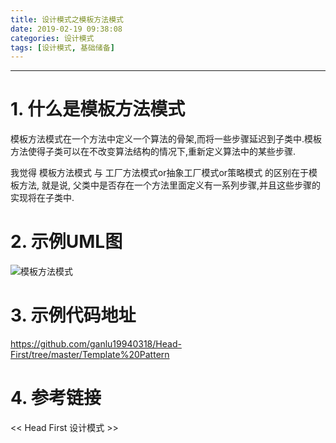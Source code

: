 ```yaml
---
title: 设计模式之模板方法模式
date: 2019-02-19 09:38:08
categories: 设计模式
tags: [设计模式, 基础储备]
---
```


----

<!-- more -->

# 1. 什么是模板方法模式

模板方法模式在一个方法中定义一个算法的骨架,而将一些步骤延迟到子类中.模板方法使得子类可以在不改变算法结构的情况下,重新定义算法中的某些步骤.

我觉得 模板方法模式 与 工厂方法模式or抽象工厂模式or策略模式 的区别在于模板方法, 就是说, 父类中是否存在一个方法里面定义有一系列步骤,并且这些步骤的实现将在子类中.

# 2. 示例UML图

![模板方法模式](https://blogpictures-1257055754.cos.ap-guangzhou.myqcloud.com/TIM%E6%88%AA%E5%9B%BE20190219113355.png)

# 3. 示例代码地址

https://github.com/ganlu19940318/Head-First/tree/master/Template%20Pattern

# 4. 参考链接

<< Head First 设计模式 >>